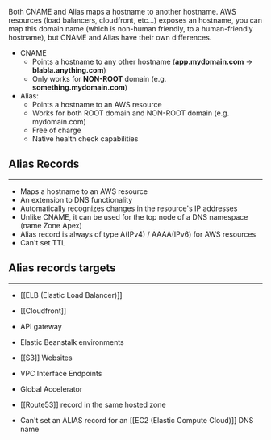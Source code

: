 Both CNAME and Alias maps a hostname to another hostname.
AWS resources (load balancers, cloudfront, etc...) exposes an hostname, you can map this domain name (which is non-human friendly, to a human-friendly hostname), but CNAME and Alias have their own differences.

- CNAME
	- Points a hostname to any other hostname (__app.mydomain.com__ -> __blabla.anything.com__)
	- Only works for __NON-ROOT__ domain (e.g. __something.mydomain.com__)
- Alias:
	- Points a hostname to an AWS resource 
	- Works for both ROOT domain and NON-ROOT domain (e.g. mydomain.com)
	- Free of charge
	- Native health check capabilities

## Alias Records
---
- Maps a hostname to an AWS resource
- An extension to DNS functionality
- Automatically recognizes changes in the resource's IP addresses
- Unlike CNAME, it can be used for the top node of a DNS namespace (name Zone Apex)
- Alias record is always of type A(IPv4) / AAAA(IPv6) for AWS resources
- Can't set TTL

## Alias records targets
---
- [[ELB (Elastic Load Balancer)]]
- [[Cloudfront]]
- API gateway
- Elastic Beanstalk environments
- [[S3]] Websites
- VPC Interface Endpoints
- Global Accelerator
- [[Route53]] record in the same hosted zone

- Can't set an ALIAS record for an [[EC2 (Elastic Compute Cloud)]] DNS name